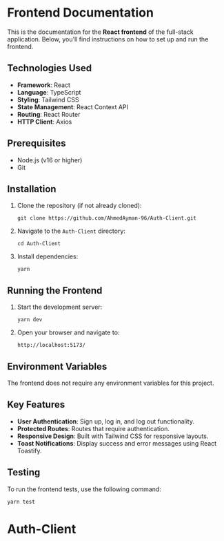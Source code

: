 # Frontend Documentation

This is the documentation for the **React frontend** of the full-stack application. Below, you'll find instructions on how to set up and run the frontend.

## Technologies Used

- **Framework**: React
- **Language**: TypeScript
- **Styling**: Tailwind CSS
- **State Management**: React Context API
- **Routing**: React Router
- **HTTP Client**: Axios

## Prerequisites

- Node.js (v16 or higher)
- Git

## Installation

1.  Clone the repository (if not already cloned):

    ```
    git clone https://github.com/AhmedAyman-96/Auth-Client.git
    ```

2.  Navigate to the `Auth-Client` directory:

    ```
    cd Auth-Client
    ```

3.  Install dependencies:

    ```
    yarn
    ```

## Running the Frontend

1.  Start the development server:

    ```
    yarn dev
    ```

2.  Open your browser and navigate to:

    ```
    http://localhost:5173/
    ```

## Environment Variables

The frontend does not require any environment variables for this project.

## Key Features

- **User Authentication**: Sign up, log in, and log out functionality.
- **Protected Routes**: Routes that require authentication.
- **Responsive Design**: Built with Tailwind CSS for responsive layouts.
- **Toast Notifications**: Display success and error messages using React Toastify.

## Testing

To run the frontend tests, use the following command:

```
yarn test
```

# Auth-Client
